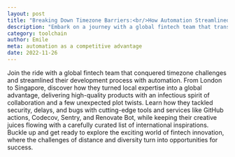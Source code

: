 ```yaml
---
layout: post
title: "Breaking Down Timezone Barriers:<br/>How Automation Streamlined Global Fintech Mobile Project"
description: "Embark on a journey with a global fintech team that transformed timezones into a competitive edge, working on cutting edge products with an infectious spirit of collaboration and a few surprising plot twists."
category: toolchain
author: Emile
meta: automation as a competitive advantage
date: 2022-11-26
---
```

Join the ride with a global fintech team that conquered timezone challenges and streamlined their development process with automation. From London to Singapore, discover how they turned local expertise into a global advantage, delivering high-quality products with an infectious spirit of collaboration and a few unexpected plot twists. Learn how they tackled security, delays, and bugs with cutting-edge tools and services like GitHub actions, Codecov, Sentry, and Renovate Bot, while keeping their creative juices flowing with a carefully curated list of international inspirations. Buckle up and get ready to explore the exciting world of fintech innovation, where the challenges of distance and diversity turn into opportunities for success.